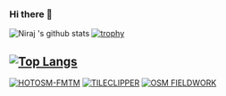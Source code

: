 ### Hi there 👋

![Niraj 's github stats](https://github-readme-stats.vercel.app/api?username=nrjadkry&count_private=true&show_icons=true)
[![trophy](https://github-profile-trophy.vercel.app/?username=nrjadkry)](https://github.com/ryo-ma/github-profile-trophy)
<!-- ![Top Langs](https://github-readme-stats.vercel.app/api/top-langs/?username=nrjadkry&langs_count=5&hide=objective-c,java) -->




[![Top Langs](https://github-readme-stats.vercel.app/api/top-langs/?username=nrjadkry)](https://github.com/varun2948/react-slingshot)
---
[![HOTOSM-FMTM](https://github-readme-stats.vercel.app/api/pin/?username=hotosm&repo=fmtm)](https://github.com/hotosm/fmtm)
[![TILECLIPPER](https://github-readme-stats.vercel.app/api/pin/?username=sijandh35&repo=tileclipper)](https://github.com/hotosm/osm-fieldwork)
[![OSM FIELDWORK](https://github-readme-stats.vercel.app/api/pin/?username=hotosm&repo=osm-fieldwork)](https://github.com/hotosm/osm-fieldwork)
